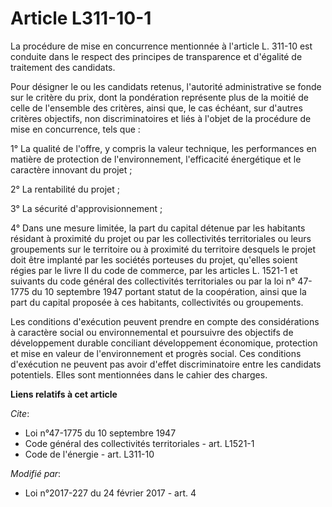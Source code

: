# Article L311-10-1

La procédure de mise en concurrence mentionnée à l'article L. 311-10 est conduite dans le respect des principes de
transparence et d'égalité de traitement des candidats. 

Pour désigner le ou les candidats retenus, l'autorité administrative se fonde sur le critère du prix, dont la pondération
représente plus de la moitié de celle de l'ensemble des critères, ainsi que, le cas échéant, sur d'autres critères objectifs,
non discriminatoires et liés à l'objet de la procédure de mise en concurrence, tels que : 

1° La qualité de l'offre, y compris la valeur technique, les performances en matière de protection de l'environnement,
l'efficacité énergétique et le caractère innovant du projet ; 

2° La rentabilité du projet ; 

3° La sécurité d'approvisionnement ; 

4° Dans une mesure limitée, la part du capital détenue par les habitants résidant à proximité du projet ou par les
collectivités territoriales ou leurs groupements sur le territoire ou à proximité du territoire desquels le projet doit être
implanté par les sociétés porteuses du projet, qu'elles soient régies par le livre II du code de commerce, par les articles
L. 1521-1 et suivants du code général des collectivités territoriales ou par la loi n° 47-1775 du 10 septembre 1947 portant
statut de la coopération, ainsi que la part du capital proposée à ces habitants, collectivités ou groupements. 

Les conditions d'exécution peuvent prendre en compte des considérations à caractère social ou environnemental et poursuivre
des objectifs de développement durable conciliant développement économique, protection et mise en valeur de l'environnement
et progrès social. Ces conditions d'exécution ne peuvent pas avoir d'effet discriminatoire entre les candidats potentiels.
Elles sont mentionnées dans le cahier des charges.

**Liens relatifs à cet article**

_Cite_:

  - Loi n°47-1775 du 10 septembre 1947
  - Code général des collectivités territoriales - art. L1521-1
  - Code de l'énergie - art. L311-10

_Modifié par_:

  - Loi n°2017-227 du 24 février 2017 - art. 4
